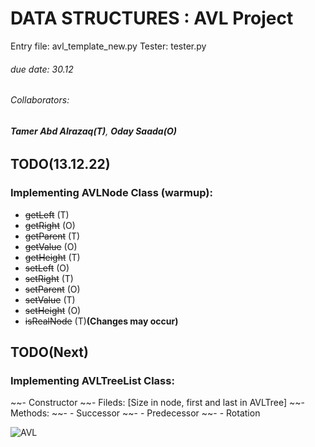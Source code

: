 # **DATA STRUCTURES : AVL Project** 
Entry file: avl_template_new.py
Tester: tester.py
###### due date: 30.12
###### Collaborators:
###### **Tamer Abd  Alrazaq(T)**, **Oday Saada(O)**

## TODO(13.12.22)
### Implementing AVLNode Class (warmup): 
- ~~getLeft~~ (T)
- ~~getRight~~ (O)
- ~~getParent~~ (T)
- ~~getValue~~ (O)
- ~~getHeight~~ (T)
- ~~setLeft~~ (O)
- ~~setRight~~ (T)
- ~~setParent~~ (O)
- ~~setValue~~ (T)
- ~~setHeight~~ (O)
- ~~isRealNode~~  (T)**(Changes may occur)**

## TODO(Next)
### Implementing AVLTreeList Class: 
~~- Constructor
~~- Fileds: [Size in node, first and last in AVLTree]
~~- Methods: 
~~- - Successor
~~- - Predecessor
~~- - Rotation



![AVL](https://miro.medium.com/max/1400/1*fKFQBzBoDDaxeD3yuAlftA.webp)
